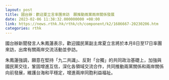 ```yaml
---
layout: post
title: 國台辦︰歡迎夏立言率團來訪　願推動兩黨兩岸關係發展
date: 2023-02-06 11:38:32.000000000 +08:00
link: https://news.rthk.hk/rthk/ch/component/k2/1686667-20230206.htm
categories: rthk
---
```


國台辦新聞發言人朱鳳蓮表示，歡迎國民黨副主席夏立言將於本月8日至17日率團來訪，出席有關兩岸交流活動並參訪。

朱鳳蓮強調，願意在堅持「九二共識」、反對「台獨」的共同政治基礎上，加強與國民黨交往，鞏固增進互信，深化各領域交流合作，共同推動兩黨關係和兩岸關係向前發展，維護台海和平穩定，增進兩岸同胞利益福祉。
